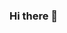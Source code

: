 ### Hi there 👋

<!--
**AtakanAkar04/AtakanAkar04** is a ✨ _special_ ✨ repository because its `README.md` (this file) appears on your GitHub profile.
- 🔭 I’m currently getting education at Bilkent University.
- 🌱 I’m currently learning JAVA.

